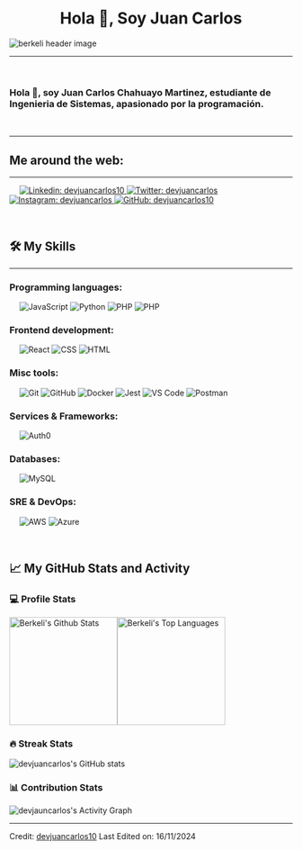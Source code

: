 <h1 align="center">Hola 👋, Soy Juan Carlos</h1>

<img src="https://images.unsplash.com/photo-1564865878688-9a244444042a?q=80&w=1470&auto=format&fit=crop&ixlib=rb-4.0.3&ixid=M3wxMjA3fDB8MHxwaG90by1wYWdlfHx8fGVufDB8fHx8fA%3D%3D" align="center" alt="berkeli header image">

-------------------
&emsp;
<h3 align="left">Hola 👋, soy Juan Carlos Chahuayo Martinez, estudiante de Ingenieria de Sistemas, apasionado por la programación.</h3>
&emsp;

-------------------
## Me around the web:
-------------------


&emsp;
<a href="https://www.linkedin.com/in/devjuancarlos10/">
    ![Linkedin: devjuancarlos10](https://img.shields.io/badge/-devjuancarlos10-blue?style=flat-square&logo=Linkedin&logoColor=white)
</a>
<a href="https://x.com/devjuancarlos">
    ![Twitter: devjuancarlos](https://img.shields.io/twitter/follow/devjuancarlos?style=social)
</a>
<a href="https://www.instagram.com/devjuancarlos/">
    ![Instagram: devjuancarlos](https://img.shields.io/badge/-devjuancarlos-000?&logo=Instagram)
</a>
<a href="https://github.com/devjuancarlos10">
    ![GitHub: devjuancarlos10](https://img.shields.io/github/followers/devjuancarlos10?label=follow&style=social)
</a>


&emsp;

## 🛠️ My Skills
-------------------
### Programming languages:
&emsp;
![JavaScript](https://img.shields.io/badge/-JavaScript-000?&logo=JavaScript)
![Python](https://img.shields.io/badge/-Python-000?&logo=Python)
![PHP](https://img.shields.io/badge/-PHP-000?&logo=PHP)
![PHP](https://img.shields.io/badge/-C++-000?&logo=C++)
### Frontend development:
&emsp;
![React](https://img.shields.io/badge/-React-000?&logo=React)
![CSS](https://img.shields.io/badge/-CSS-000?&logo=CSS3)
![HTML](https://img.shields.io/badge/-HTML-000?&logo=HTML5)
### Misc tools:
&emsp;
![Git](https://img.shields.io/badge/-Git-000?&logo=Git)
![GitHub](https://img.shields.io/badge/-GitHub-000?&logo=GitHub)
![Docker](https://img.shields.io/badge/-Docker-000?&logo=Docker)
![Jest](https://img.shields.io/badge/-Jest-000?&logo=Jest)
![VS Code](https://img.shields.io/badge/-VS%20Code-000?&logo=Visual-Studio-Code)
![Postman](https://img.shields.io/badge/-Postman-000?&logo=Postman)

### Services & Frameworks: 
&emsp;
![Auth0](https://img.shields.io/badge/-Auth0-000?&logo=Auth0)


### Databases:
&emsp;
![MySQL](https://img.shields.io/badge/-MySQL-000?&logo=MySQL)


### SRE & DevOps:
&emsp;
![AWS](https://img.shields.io/badge/-AWS-000?&logo=Amazon-AWS)
![Azure](https://img.shields.io/badge/-Azure-000?&logo=Microsoft-Azure)


&emsp;

## 📈 My GitHub Stats and Activity

### 💻 Profile Stats

<img alt="Berkeli's Github Stats" src="https://github-readme-stats.vercel.app/api/?username=devjuancarlos10&show_icons=true&include_all_commits=true&count_private=true&theme=react&hide_border=true&bg_color=1F222E&title_color=F85D7F&icon_color=F8D866" height="192px"/><img alt="Berkeli's Top Languages" src="https://github-readme-stats.vercel.app/api/top-langs/?username=devjuancarlos10&langs_count=8&layout=compact&theme=react&hide_border=true&bg_color=1F222E&title_color=F85D7F&icon_color=F8D866" height="192px"/>


### 🔥 Streak Stats

![devjuancarlos's GitHub stats](https://github-readme-streak-stats.herokuapp.com/?user=devjuancarlos10&theme=tokyonight)

### 📊 Contribution Stats

<img alt="devjauncarlos's Activity Graph" src="https://github-readme-activity-graph.cyclic.app/graph/?username=devjuancarlos10&bg_color=1F222E&color=F8D866&line=F85D7F&point=FFFFFF&hide_border=true" />

------
Credit: [devjuancarlos10](https://github.com/devjuancarlos10)
Last Edited on: 16/11/2024
